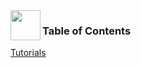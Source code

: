 <img src="https://raw.githubusercontent.com/OWASP/railsgoat/master/app/assets/images/railsgoat.png" align="left" height="48" width="48" >

### Table of Contents

[Tutorials](./tutorials)